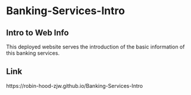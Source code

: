 # Banking-Services-Intro
<h2>Intro to Web Info</h2>
This deployed website serves the introduction of the basic information of this banking services.
<br />

<h2>Link</h2>
https://robin-hood-zjw.github.io/Banking-Services-Intro
